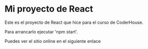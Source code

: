 # Mi proyecto de React

Este es el proyecto de React que hice para el curso de CoderHouse.

Para arrancarlo ejecutar 'npm start'.

Puedes ver el sitio online en el siguiente enlace 